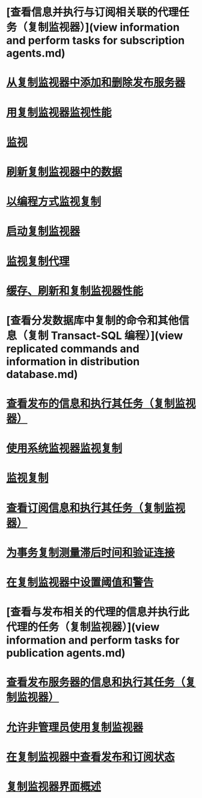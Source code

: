 # [查看信息并执行与订阅相关联的代理任务（复制监视器）](view information and perform tasks for subscription agents.md)
# [从复制监视器中添加和删除发布服务器](add-and-remove-publishers-from-replication-monitor.md)
# [用复制监视器监视性能](monitor-performance-with-replication-monitor.md)
# [监视](monitoring-replication.md)
# [刷新复制监视器中的数据](refresh-data-in-replication-monitor.md)
# [以编程方式监视复制](programmatically-monitor-replication.md)
# [启动复制监视器](start-the-replication-monitor.md)
# [监视复制代理](monitor-replication-agents.md)
# [缓存、刷新和复制监视器性能](caching-refresh-and-replication-monitor-performance.md)
# [查看分发数据库中复制的命令和其他信息（复制 Transact-SQL 编程）](view replicated commands and information in distribution database.md)
# [查看发布的信息和执行其任务（复制监视器）](view-information-and-perform-tasks-for-a-publication-replication-monitor.md)
# [使用系统监视器监视复制](monitoring-replication-with-system-monitor.md)
# [监视复制](monitoring-replication-overview.md)
# [查看订阅信息和执行其任务（复制监视器）](view-information-and-perform-tasks-for-a-subscription-replication-monitor.md)
# [为事务复制测量滞后时间和验证连接](measure-latency-and-validate-connections-for-transactional-replication.md)
# [在复制监视器中设置阈值和警告](set-thresholds-and-warnings-in-replication-monitor.md)
# [查看与发布相关的代理的信息并执行此代理的任务（复制监视器）](view information and perform tasks for publication agents.md)
# [查看发布服务器的信息和执行其任务（复制监视器）](view-information-and-perform-tasks-for-a-publisher-replication-monitor.md)
# [允许非管理员使用复制监视器](allow-non-administrators-to-use-replication-monitor.md)
# [在复制监视器中查看发布和订阅状态](view-publication-and-subscription-status-in-replication-monitor.md)
# [复制监视器界面概述](overview-of-the-replication-monitor-interface.md)
